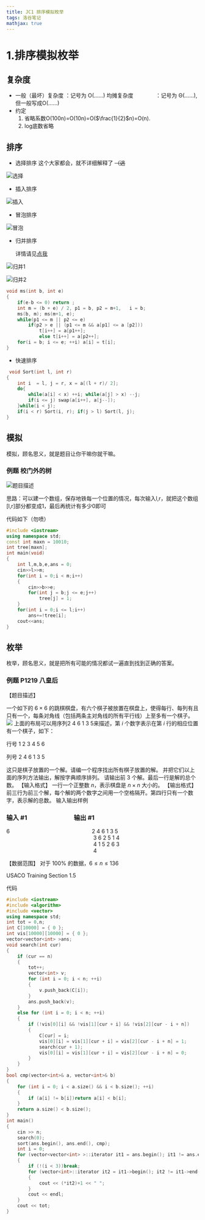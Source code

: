 ```yaml
---
title: JC1 排序模拟枚举
tags: 洛谷笔记
mathjax: true
---
```


# 1.排序模拟枚举
## 复杂度

* 一般（最坏）复杂度 ：记号为 O(……)
    均摊复杂度 $\qquad\quad\,$ ：记号为 Θ(……),但一般写成O(……)
* 约定
    1. 省略系数O(100n)=O(10n)=O($\frac{1}{2}$n)=O(n).
    2. log底数省略

<!--more-->

## 排序

* 选择排序
        这个大家都会，就不详细解释了 ~~（逃~~
        
![选择](https://gitee.com/inkuniverse/picture_bed/raw/master/img/20200710191819.png '选择排序')

* 插入排序

![插入](https://gitee.com/inkuniverse/picture_bed/raw/master/img/20200710191847.png '插入')


* 冒泡排序


 ![冒泡](https://gitee.com/inkuniverse/picture_bed/raw/master/img/20200710191900.png '冒泡排序')


* 归并排序


     详情请见[点我](https://www.cnblogs.com/lhy-cblog/p/merge-sort.html)
        
        
![归并1](https://gitee.com/inkuniverse/picture_bed/raw/master/img/20200710191934.png '归并1')

![归并2](https://gitee.com/inkuniverse/picture_bed/raw/master/img/20200710191950.png '归并2')

```cpp
void ms(int b, int e)
{
	if(e-b <= 0) return ;
	int m = (b + e) / 2, p1 = b, p2 = m+1,   i = b;
	ms(b, m); ms(m+1, e);
	while(p1 <= m || p2 <= e)
		if(p2 > e || (p1 <= m && a[p1] <= a [p2]))
			t[i++] = a[p1++];
			else t[i++] = a[p2++];
	for(i = b; i <= e; ++i) a[i] = t[i];
}
```


* 快速排序

```cpp
 void Sort(int l, int r)
{
	int i  = l, j = r, x = a[(l + r)/ 2];
	do{
		while(a[i] < x) ++i; while(a[j] > x) --j;
		if(i <= j) swap(a[i++], a[j--]);
	}while(i < j);
	if(i < r) Sort(i, r); if(j > l) Sort(l, j);
}
```

## 模拟
模拟，顾名思义，就是题目让你干嘛你就干嘛。

### 例题 校门外的树
![题目描述](https://gitee.com/inkuniverse/picture_bed/raw/master/img/20200710192006.png '题目描述')


思路：可以建一个数组，保存地铁每一个位置的情况，每次输入l,r，就把这个数组[l,r]部分都变成1，最后再统计有多少0即可

代码如下（勿喷）
```cpp
#include <iostream>
using namespace std;
const int maxn = 10010;
int tree[maxn];
int main(void)
{
	int l,m,b,e,ans = 0;
	cin>>l>>m;
	for(int i = 0;i < m;i++)
	{
		cin>>b>>e;
		for(int j = b;j <= e;j++)
			tree[j] = 1;
	}
	for(int i = 0;i <= l;i++)
		ans+=!tree[i];
	cout<<ans;
}
```

## 枚举
枚举，顾名思义，就是把所有可能的情况都试一遍直到找到正确的答案。
### 例题 P1219 八皇后    
【题目描述】

一个如下的 $6×6$ 的跳棋棋盘，有六个棋子被放置在棋盘上，使得每行、每列有且只有一个，每条对角线（包括两条主对角线的所有平行线）上至多有一个棋子。
![](https://cdn.luogu.com.cn/upload/pic/60.png)
上面的布局可以用序列$2\ 4\ 6\ 1\ 3\ 5$来描述，第 $i$ 个数字表示在第 $i$ 行的相应位置有一个棋子，如下：

行号 $1\ 2\ 3\ 4\ 5\ 6$

列号 $2\ 4\ 6\ 1\ 3\ 5$

这只是棋子放置的一个解。请编一个程序找出所有棋子放置的解。
并把它们以上面的序列方法输出，解按字典顺序排列。
请输出前 $3$ 个解。最后一行是解的总个数。
【输入格式】
一行一个正整数 $n$，表示棋盘是 $n \times n$ 大小的。
【输出格式】
前三行为前三个解，每个解的两个数字之间用一个空格隔开。第四行只有一个数字，表示解的总数。
输入输出样例
### 输入 #1  $\qquad\qquad\qquad$ 输出 #1
6  $\qquad\qquad\qquad\qquad\qquad\qquad\quad$ 2 4 6 1 3 5
$\quad\qquad\qquad\qquad\qquad\qquad\qquad\quad$ 3 6 2 5 1 4
$\quad\qquad\qquad\qquad\qquad\qquad\qquad\quad$ 4 1 5 2 6 3
$\quad\qquad\qquad\qquad\qquad\qquad\qquad\quad$ 4



【数据范围】
对于 $100\%$ 的数据，$6 \leq n \leq 136$

USACO Training Section 1.5


代码
```cpp
#include <iostream>
#include <algorithm>
#include <vector>
using namespace std;
int tot = 0,n;
int C[10000] = { 0 };
int vis[10000][10000] = { 0 };
vector<vector<int> >ans;
void search(int cur)
{
	if (cur == n)
	{
		tot++;
		vector<int> v;
		for (int i = 0; i < n; ++i)
		{
			v.push_back(C[i]);
		}
		ans.push_back(v);
	}
	else for (int i = 0; i < n; ++i)
	{
		if (!vis[0][i] && !vis[1][cur + i] && !vis[2][cur - i + n])
		{
			C[cur] = i;
			vis[0][i] = vis[1][cur + i] = vis[2][cur - i + n] = 1;
			search(cur + 1);
			vis[0][i] = vis[1][cur + i] = vis[2][cur - i + n] = 0;
		}
	}
}
bool cmp(vector<int>& a, vector<int>& b)
{
	for (int i = 0; i < a.size() && i < b.size(); ++i)
	{
		if (a[i] != b[i])return a[i] < b[i];
	}
	return a.size() < b.size();
}
int main()
{
	cin >> n;
	search(0);
	sort(ans.begin(), ans.end(), cmp);
	int i = 0;
	for (vector<vector<int> >::iterator it1 = ans.begin(); it1 != ans.end(); it1++,i++)
	{
		if (!(i < 3))break;
		for (vector<int>::iterator it2 = it1->begin(); it2 != it1->end(); it2++)
		{
			cout << (*it2)+1 << " ";
		}
		cout << endl;
	}
	cout << tot;
}
```
